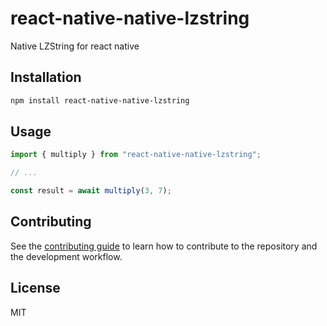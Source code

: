 # react-native-native-lzstring

Native LZString for react native

## Installation

```sh
npm install react-native-native-lzstring
```

## Usage

```js
import { multiply } from "react-native-native-lzstring";

// ...

const result = await multiply(3, 7);
```

## Contributing

See the [contributing guide](CONTRIBUTING.md) to learn how to contribute to the repository and the development workflow.

## License

MIT
